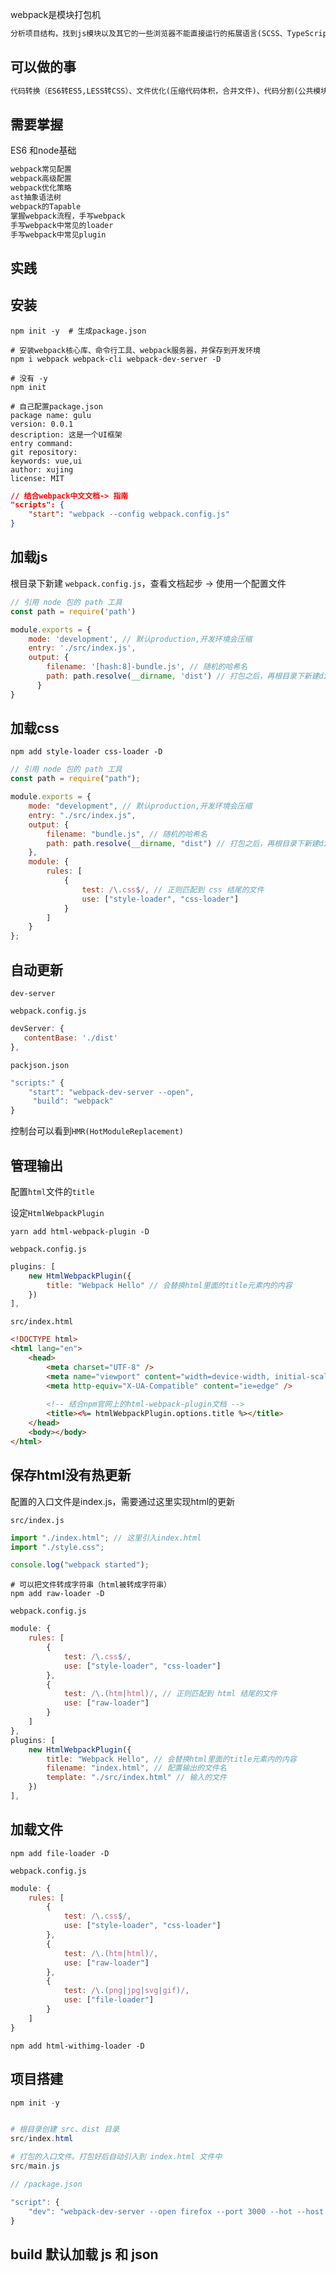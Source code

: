 webpack是模块打包机

~~~html
分析项目结构，找到js模块以及其它的一些浏览器不能直接运行的拓展语言(SCSS、TypeScript、 png)，并将其打包为合适的格式供浏览器使用
~~~



## 可以做的事

~~~html
代码转换（ES6转ES5,LESS转CSS）、文件优化(压缩代码体积，合并文件)、代码分割(公共模块抽离,路由懒加载,模块合并)、自动更新（热更新）、代码校检、自动发布
~~~



## 需要掌握

ES6 和node基础

~~~html
webpack常见配置
webpack高级配置
webpack优化策略
ast抽象语法树
webpack的Tapable
掌握webpack流程，手写webpack
手写webpack中常见的loader
手写webpack中常见plugin
~~~



## 实践



## 安装



~~~shell
npm init -y  # 生成package.json

# 安装webpack核心库、命令行工具、webpack服务器，并保存到开发环境
npm i webpack webpack-cli webpack-dev-server -D
~~~



~~~shell
# 没有 -y
npm init

# 自己配置package.json
package name: gulu
version: 0.0.1
description: 这是一个UI框架
entry command: 
git repository: 
keywords: vue,ui
author: xujing
license: MIT
~~~



~~~json
// 结合webpack中文文档-> 指南
"scripts": {
    "start": "webpack --config webpack.config.js"
}
~~~

## 加载js

根目录下新建 `webpack.config.js`，查看文档起步 -> 使用一个配置文件

~~~javascript
// 引用 node 包的 path 工具
const path = require('path')

module.exports = {
    mode: 'development', // 默认production,开发环境会压缩
    entry: './src/index.js',
    output: {
        filename: '[hash:8]-bundle.js', // 随机的哈希名
        path: path.resolve(__dirname, 'dist') // 打包之后，再根目录下新建dist文件夹，打包后的文件放在这个目录下
      }
}
~~~



## 加载css

~~~shell
npm add style-loader css-loader -D
~~~



~~~javascript
// 引用 node 包的 path 工具
const path = require("path");

module.exports = {
    mode: "development", // 默认production,开发环境会压缩
    entry: "./src/index.js",
    output: {
        filename: "bundle.js", // 随机的哈希名
        path: path.resolve(__dirname, "dist") // 打包之后，再根目录下新建dist文件夹，打包后的文件放在这个目录下
    },
    module: {
        rules: [
            {
                test: /\.css$/, // 正则匹配到 css 结尾的文件
                use: ["style-loader", "css-loader"]
            }
        ]
    }
};

~~~



## 自动更新

`dev-server`

`webpack.config.js`

~~~javascript
devServer: {
   contentBase: './dist'
},
~~~

`packjson.json`

~~~javascript
"scripts:" {
    "start": "webpack-dev-server --open",
     "build": "webpack"
}
~~~

控制台可以看到`HMR(HotModuleReplacement)`



## 管理输出

配置`html`文件的`title`

设定`HtmlWebpackPlugin`

~~~shell
yarn add html-webpack-plugin -D
~~~

`webpack.config.js`

~~~javascript
plugins: [
    new HtmlWebpackPlugin({
        title: "Webpack Hello" // 会替换html里面的title元素内的内容
    })
],
~~~



`src/index.html`

~~~html
<!DOCTYPE html>
<html lang="en">
    <head>
        <meta charset="UTF-8" />
        <meta name="viewport" content="width=device-width, initial-scale=1.0" />
        <meta http-equiv="X-UA-Compatible" content="ie=edge" />
        
        <!-- 结合npm官网上的html-webpack-plugin文档 -->
        <title><%= htmlWebpackPlugin.options.title %></title>
    </head>
    <body></body>
</html>
~~~



## 保存html没有热更新

配置的入口文件是index.js，需要通过这里实现html的更新

`src/index.js`

~~~javascript
import "./index.html"; // 这里引入index.html
import "./style.css";

console.log("webpack started");
~~~



~~~shell
# 可以把文件转成字符串（html被转成字符串）
npm add raw-loader -D
~~~



`webpack.config.js`

~~~javascript
module: {
    rules: [
        {
            test: /\.css$/, 
            use: ["style-loader", "css-loader"]
        },
        {
            test: /\.(htm|html)/, // 正则匹配到 html 结尾的文件
            use: ["raw-loader"]
        }
    ]
},
plugins: [
    new HtmlWebpackPlugin({
        title: "Webpack Hello", // 会替换html里面的title元素内的内容
        filename: "index.html", // 配置输出的文件名
        template: "./src/index.html" // 输入的文件
    })
],
~~~



## 加载文件

~~~shell
npm add file-loader -D
~~~

`webpack.config.js`

~~~javascript
module: {
    rules: [
        {
            test: /\.css$/,
            use: ["style-loader", "css-loader"]
        },
        {
            test: /\.(htm|html)/,
            use: ["raw-loader"]
        },
        {
            test: /\.(png|jpg|svg|gif)/,
            use: ["file-loader"]
        }
    ]
}
~~~



~~~shell
npm add html-withimg-loader -D
~~~







## 项目搭建

```powershell
npm init -y


# 根目录创建 src、dist 目录
src/index.html

# 打包的入口文件。打包好后自动引入到 index.html 文件中
src/main.js 

```



```javascript
// /package.json

"script": {
    "dev": "webpack-dev-server --open firefox --port 3000 --hot --host 127.0.0.1"
}

```

## build 默认加载 js 和 json

